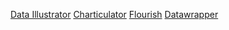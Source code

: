 [Data Illustrator](http://www.data-illustrator.com/index.php)
[Charticulator](https://charticulator.com/app/index.html)
[Flourish](https://flourish.studio/)
[Datawrapper](https://www.datawrapper.de/)
